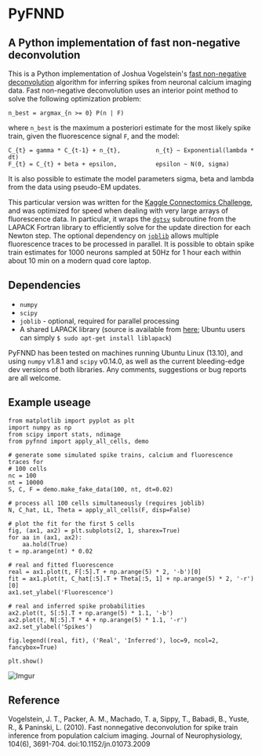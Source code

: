 PyFNND
=======
A Python implementation of fast non-negative deconvolution
------------------------------------

This is a Python implementation of Joshua Vogelstein's [fast non-negative deconvolution](https://github.com/jovo/fast-oopsi/raw/master/fast-oopsi.pdf) algorithm for inferring spikes from neuronal calcium imaging data. Fast non-negative deconvolution uses an interior point method to solve the following optimization problem:

    n_best = argmax_{n >= 0} P(n | F)

where `n_best` is the maximum a posteriori estimate for the most likely spike train, given the fluorescence signal `F`, and the model:

    C_{t} = gamma * C_{t-1} + n_{t},          n_{t} ~ Exponential(lambda * dt)
    F_{t} = C_{t} + beta + epsilon,           epsilon ~ N(0, sigma)

It is also possible to estimate the model parameters sigma, beta and lambda from the data using pseudo-EM updates.

This particular version was written for the [Kaggle Connectomics Challenge](https://www.kaggle.com/c/connectomics), and was optimized for speed when dealing with very large arrays of fluorescence data. In particular, it wraps the [`dgtsv`](http://www.netlib.org/lapack/explore-html/d1/db3/dgtsv_8f.html) subroutine from the LAPACK Fortran library to efficiently solve for the update direction for each Newton step. The optional dependency on [`joblib`](https://pythonhosted.org/joblib) allows multiple fluorescence traces to be processed in parallel. It is possible to obtain spike train estimates for 1000 neurons sampled at 50Hz for 1 hour each within about 10 min on a modern quad core laptop.

Dependencies
-------------
* `numpy`
* `scipy`
* `joblib` - optional, required for parallel processing
* A shared LAPACK library (source is available from [here](http://www.netlib.org/lapack/#_software); Ubuntu users can simply `$ sudo apt-get install liblapack`)

PyFNND has been tested on machines running Ubuntu Linux (13.10), and using `numpy` v1.8.1 and `scipy` v0.14.0, as well as the current bleeding-edge dev versions of both libraries. Any comments, suggestions or bug reports are all welcome.

Example useage
-----------------

    from matplotlib import pyplot as plt
    import numpy as np
    from scipy import stats, ndimage
    from pyfnnd import apply_all_cells, demo

    # generate some simulated spike trains, calcium and fluorescence traces for
    # 100 cells
    nc = 100
    nt = 10000
    S, C, F = demo.make_fake_data(100, nt, dt=0.02)

    # process all 100 cells simultaneously (requires joblib)
    N, C_hat, LL, Theta = apply_all_cells(F, disp=False)

    # plot the fit for the first 5 cells
    fig, (ax1, ax2) = plt.subplots(2, 1, sharex=True)
    for aa in (ax1, ax2):
        aa.hold(True)
    t = np.arange(nt) * 0.02

    # real and fitted fluorescence
    real = ax1.plot(t, F[:5].T + np.arange(5) * 2, '-b')[0]
    fit = ax1.plot(t, C_hat[:5].T + Theta[:5, 1] + np.arange(5) * 2, '-r')[0]
    ax1.set_ylabel('Fluorescence')

    # real and inferred spike probabilities
    ax2.plot(t, S[:5].T + np.arange(5) * 1.1, '-b')
    ax2.plot(t, N[:5].T * 4 + np.arange(5) * 1.1, '-r')
    ax2.set_ylabel('Spikes')

    fig.legend((real, fit), ('Real', 'Inferred'), loc=9, ncol=2, fancybox=True)

    plt.show()

![Imgur](http://i.imgur.com/BxRRKA6.png)

Reference
----------
Vogelstein, J. T., Packer, A. M., Machado, T. a, Sippy, T., Babadi, B., Yuste, R., & Paninski, L. (2010). Fast nonnegative deconvolution for spike train inference from population calcium imaging. Journal of Neurophysiology, 104(6), 3691-704. doi:10.1152/jn.01073.2009
